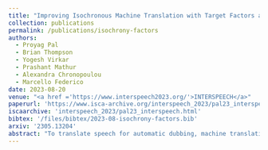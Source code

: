 ```yaml
---
title: "Improving Isochronous Machine Translation with Target Factors and Auxiliary Counters"
collection: publications
permalink: /publications/isochrony-factors
authors:
  - Proyag Pal
  - Brian Thompson
  - Yogesh Virkar
  - Prashant Mathur
  - Alexandra Chronopoulou
  - Marcello Federico
date: 2023-08-20
venue: "<a href ='https://www.interspeech2023.org/'>INTERSPEECH</a>"
paperurl: 'https://www.isca-archive.org/interspeech_2023/pal23_interspeech.pdf'
iscaarchive: 'interspeech_2023/pal23_interspeech.html'
bibtex: '/files/bibtex/2023-08-isochrony-factors.bib'
arxiv: '2305.13204'
abstract: "To translate speech for automatic dubbing, machine translation needs to be isochronous, i.e. translated speech needs to be aligned with the source in terms of speech durations. We introduce target factors in a transformer model to predict durations jointly with target language phoneme sequences. We also introduce auxiliary counters to help the decoder to keep track of the timing information while generating target phonemes. We show that our model improves translation quality and isochrony compared to previous work where the translation model is instead trained to predict interleaved sequences of phonemes and durations."
---
```

